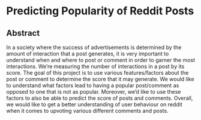 # Predicting Popularity of Reddit Posts

## Abstract

In a society where the success of advertisements is determined by the amount of interaction that a post generates, it is very important to understand when and where to post or comment in order to garner the most interactions. We’re measuring the number of interactions in a post by its score. The goal of this project is to use various features/factors about the post or comment to determine the score that it may generate. We would like to understand what factors lead to having a popular post/comment as opposed to one that is not as popular. Moreover, we’d like to use these factors to also be able to predict the score of posts and comments. Overall, we would like to get a better understanding of user behaviour on reddit when it comes to upvoting various different comments and posts.
